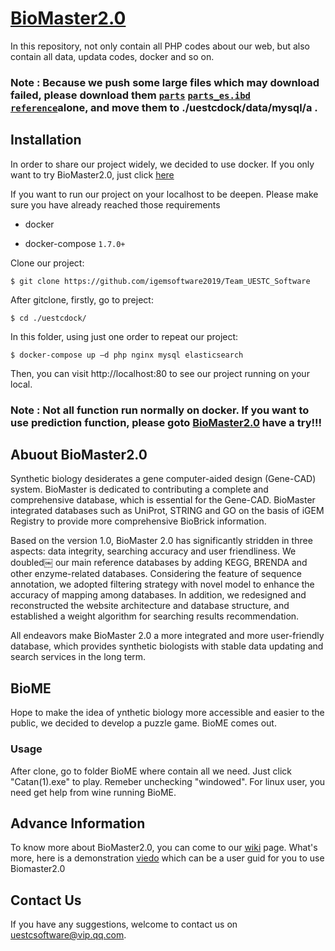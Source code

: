 # [BioMaster2.0](http://www.biomaster-uestc.cn)

In this repository, not only contain all PHP codes about our web, but also contain all data, updata codes, docker and so on.

### Note : Because we push some large files which may download failed, please download them [`parts`](https://github.com/igemsoftware2019/Team_UESTC_Software/raw/master/uestcdock/data/mysql/a/parts.ibd)   [`parts_es.ibd`](https://github.com/igemsoftware2019/Team_UESTC_Software/raw/master/uestcdock/data/mysql/a/parts_es.ibd)   [`reference`](https://github.com/igemsoftware2019/Team_UESTC_Software/raw/master/uestcdock/data/mysql/a/reference.ibd)alone, and move them to ./uestcdock/data/mysql/a .


## Installation

In order to share our project widely, we decided to use docker. If you only want to try BioMaster2.0, just click [here](http://bio.biomaster-uestc.com/public/index.php/main/home)

If you want to run our project on your localhost to be deepen. Please make sure you have already reached those requirements

* docker 

* docker-compose `1.7.0+` 

Clone our project:


    $ git clone https://github.com/igemsoftware2019/Team_UESTC_Software

After gitclone, firstly, go to preject:


    $ cd ./uestcdock/

In this folder, using just one order to repeat our project:


    $ docker-compose up –d php nginx mysql elasticsearch

Then, you can visit http://localhost:80 to see our project running on your local.

### Note : Not all function run normally on docker. If you want to use prediction function, please goto [BioMaster2.0](http://bio.biomaster-uestc.com/public/index.php/main/home) have a try!!!


## Abuout BioMaster2.0

Synthetic biology desiderates a gene computer-aided design (Gene-CAD) system. BioMaster is dedicated to contributing a complete and comprehensive database, which is essential for the Gene-CAD. BioMaster integrated databases such as UniProt, STRING and GO on the basis of iGEM Registry to provide more comprehensive BioBrick information. 

Based on the version 1.0, BioMaster 2.0 has significantly stridden in three aspects: data integrity, searching accuracy and user friendliness. We doubled￼ our main reference databases by adding KEGG, BRENDA and other enzyme-related databases. Considering the feature of sequence annotation, we adopted filtering strategy with novel model to enhance the accuracy of mapping among databases. In addition, we redesigned and reconstructed the website architecture and database structure, and established a weight algorithm for searching results recommendation. 

All endeavors make BioMaster 2.0 a more integrated and more user-friendly database, which provides synthetic biologists with stable data updating and search services in the long term.

## BioME

Hope to make the idea of ynthetic biology more accessible and easier to the public, we decided to develop a puzzle game. BioME comes out.
 
### Usage
After clone, go to folder BioME where contain all we need. Just click "Catan(1).exe" to play. Remeber unchecking "windowed".
For linux user, you need get help from wine running BioME.

## Advance Information
To know more about BioMaster2.0, you can come to our [wiki](https://2019.igem.org/Team:UESTC-Software) page. What's more, here is a demonstration [viedo](https://2019.igem.org/Team:UESTC-Software/Demonstrate) which can be a user guid for you to use Biomaster2.0

## Contact Us
If you have any suggestions, welcome to contact us on uestcsoftware@vip.qq.com.
